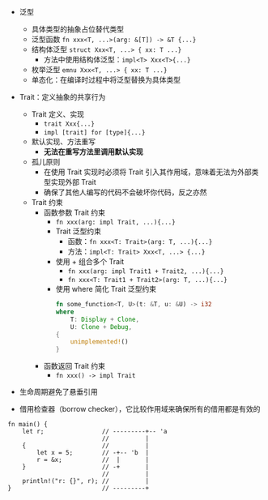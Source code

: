 - 泛型
  - 具体类型的抽象占位替代类型
  - 泛型函数 `fn xxx<T, ...>(arg: &[T]) -> &T {...}`
  - 结构体泛型 `struct Xxx<T, ...> { xx: T ...}`
    - 方法中使用结构体泛型：`impl<T> Xxx<T>{...}`
  - 枚举泛型 `emnu Xxx<T, ...> { xx: T ...}`
  - 单态化：在编译时过程中将泛型替换为具体类型
- Trait：定义抽象的共享行为
  - Trait 定义、实现
    - `trait Xxx{...}`
    - `impl [trait] for [type]{...}`
  - 默认实现、方法重写
    - **无法在重写方法里调用默认实现**
  - 孤儿原则
    - 在使用 Trait 实现时必须将 Trait 引入其作用域，意味着无法为外部类型实现外部 Trait
    - 确保了其他人编写的代码不会破坏你代码，反之亦然
  - Trait 约束
    - 函数参数 Trait 约束
      - `fn xxx(arg: impl Trait, ...){...}`
      - Trait 泛型约束
        - 函数：`fn xxx<T: Trait>(arg: T, ...){...}`
        - 方法：`impl<T: Trait> Xxx<T, ...> {...}`
      - 使用 + 组合多个 Trait
        - `fn xxx(arg: impl Trait1 + Trait2, ...){...}`
        - `fn xxx<T: Trait1 + Trait2>(arg: T, ...){...}`
      - 使用 where 简化 Trait 泛型约束
        ```rs
        fn some_function<T, U>(t: &T, u: &U) -> i32
        where
            T: Display + Clone,
            U: Clone + Debug,
        {
            unimplemented!()
        }
        ```
    - 函数返回 Trait 约束
      - `fn xxx() -> impl Trait`


- 生命周期避免了悬垂引用
- 借用检查器（borrow checker），它比较作用域来确保所有的借用都是有效的

```
fn main() {
    let r;                // ---------+-- 'a
                          //          |
    {                     //          |
        let x = 5;        // -+-- 'b  |
        r = &x;           //  |       |
    }                     // -+       |
                          //          |
    println!("r: {}", r); //          |
}                         // ---------+

```